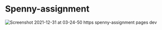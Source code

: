 # Spenny-assignment




![Screenshot 2021-12-31 at 03-24-50 https spenny-assignment pages dev](https://user-images.githubusercontent.com/54473532/147790459-f43bb87e-0a67-43e5-9ca6-a41cf11eb29c.png)
